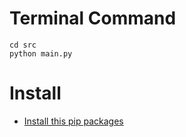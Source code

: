 # Terminal Command

```
cd src
python main.py
```

# Install

-   [Install this pip packages](./requirements.txt)
